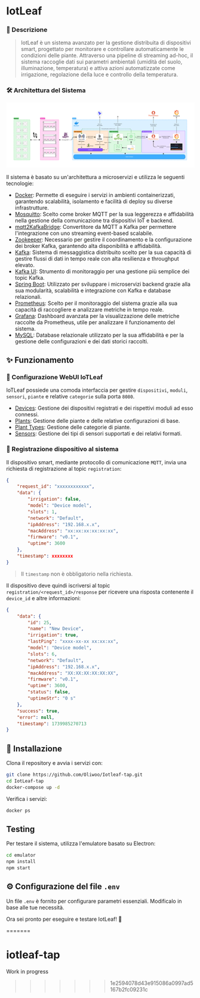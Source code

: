 # IotLeaf

### 📝 Descrizione

> IotLeaf è un sistema avanzato per la gestione distribuita di dispositivi smart, progettato per monitorare e controllare automaticamente le condizioni delle piante. Attraverso una pipeline di streaming ad-hoc, il sistema raccoglie dati sui parametri ambientali (umidità del suolo, illuminazione, temperatura) e attiva azioni automatizzate come irrigazione, regolazione della luce e controllo della temperatura.

### 🛠️ Architettura del Sistema
![Architettura del Sistema](architecture.png)

Il sistema è basato su un'architettura a microservizi e utilizza le seguenti tecnologie:

- [Docker](https://docs.docker.com/): Permette di eseguire i servizi in ambienti containerizzati, garantendo scalabilità, isolamento e facilità di deploy su diverse infrastrutture.
- [Mosquitto](https://hub.docker.com/_/eclipse-mosquitto): Scelto come broker MQTT per la sua leggerezza e affidabilità nella gestione della comunicazione tra dispositivi IoT e backend.
- [mqtt2KafkaBridge](https://hub.docker.com/r/marmaechler/mqtt2kafkabridge): Convertitore da MQTT a Kafka per permettere l'integrazione con uno streaming event-based scalabile.
- [Zookeeper](https://hub.docker.com/r/bitnami/zookeeper): Necessario per gestire il coordinamento e la configurazione dei broker Kafka, garantendo alta disponibilità e affidabilità.
- [Kafka](https://hub.docker.com/r/bitnami/kafka): Sistema di messaggistica distribuito scelto per la sua capacità di gestire flussi di dati in tempo reale con alta resilienza e throughput elevato.
- [Kafka UI](https://hub.docker.com/r/provectuslabs/kafka-ui): Strumento di monitoraggio per una gestione più semplice dei topic Kafka.
- [Spring Boot](https://spring.io/projects/spring-boot): Utilizzato per sviluppare i microservizi backend grazie alla sua modularità, scalabilità e integrazione con Kafka e database relazionali.
- [Prometheus](https://hub.docker.com/r/prom/prometheus): Scelto per il monitoraggio del sistema grazie alla sua capacità di raccogliere e analizzare metriche in tempo reale.
- [Grafana](https://hub.docker.com/r/grafana/grafana): Dashboard avanzata per la visualizzazione delle metriche raccolte da Prometheus, utile per analizzare il funzionamento del sistema.
- [MySQL](https://hub.docker.com/_/mysql): Database relazionale utilizzato per la sua affidabilità e per la gestione delle configurazioni e dei dati storici raccolti.

## ✨ Funzionamento

### 🔧 Configurazione WebUI IoTLeaf
IoTLeaf possiede una comoda interfaccia per gestire `dispositivi`, `moduli`, `sensori`, `piante` e relative `categorie` sulla porta `8080`.
- [Devices](http://localhost:8080/devices): Gestione dei dispositivi registrati e dei rispettivi moduli ad esso connessi.
- [Plants](http://localhost:8080/plants): Gestione delle piante e delle relative configurazioni di base.
- [Plant Types](http://localhost:8080/plantTypes): Gestione delle categorie di piante.
- [Sensors](http://localhost:8080/sensors): Gestione dei tipi di sensori supportati e dei relativi formati.

### 🪪 Registrazione dispositivo al sistema

Il dispositivo smart, mediante protocollo di comunicazione `MQTT`, invia una richiesta di registrazione al topic `registration`:
```json
{
    "request_id": "xxxxxxxxxxxx",
    "data": {
        "irrigation": false,
        "model": "Device model",
        "slots": 1,
        "network": "Default",
        "ipAddress": "192.168.x.x",
        "macAddress": "xx:xx:xx:xx:xx:xx",
        "firmware": "v0.1",
        "uptime": 3600
    },
    "timestamp": xxxxxxxx
}
```
> Il `timestamp` non è obbligatorio nella richiesta.

Il dispositivo deve quindi iscriversi al topic `registration/<request_id>/response` per ricevere una risposta contenente il `device_id` e altre informazioni:
```json
{
    "data": {
        "id": 25,
        "name": "New Device",
        "irrigation": true,
        "lastPing": "xxxx-xx-xx xx:xx:xx",
        "model": "Device model",
        "slots": 6,
        "network": "Default",
        "ipAddress": "192.168.x.x",
        "macAddress": "XX:XX:XX:XX:XX:XX",
        "firmware": "v0.1",
        "uptime": 3600,
        "status": false,
        "uptimeStr": "0 s"
    },
    "success": true,
    "error": null,
    "timestamp": 1739985270713
}
```

## 👷 Installazione

Clona il repository e avvia i servizi con:
```sh
git clone https://github.com/Oliwoo/Iotleaf-tap.git
cd IotLeaf-tap
docker-compose up -d
```

Verifica i servizi:
```sh
docker ps
```

## Testing

Per testare il sistema, utilizza l'emulatore basato su Electron:
```sh
cd emulator
npm install
npm start
```

## ⚙️ Configurazione del file `.env`

Un file `.env` è fornito per configurare parametri essenziali. Modificalo in base alle tue necessità.

Ora sei pronto per eseguire e testare IotLeaf! 🚀

=======
# iotleaf-tap
 
Work in progress
>>>>>>> 1e2594078d43e915086a0997ad5167b2fc09231c
